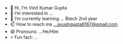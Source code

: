 - 👋 Hi, I’m Vinit Kumar Gupta
- 👀 I’m interested in ...
- 🌱 I’m currently learning ... Btech 2nd year
- 📫 How to reach me ...ayushgupta9167@gmail.com
- 😄 Pronouns: ...He/Him
- ⚡ Fun fact: ...

<!---
Vkgupta18/Vkgupta18 is a ✨ special ✨ repository because its `README.md` (this file) appears on your GitHub profile.
You can click the Preview link to take a look at your changes.
--->
